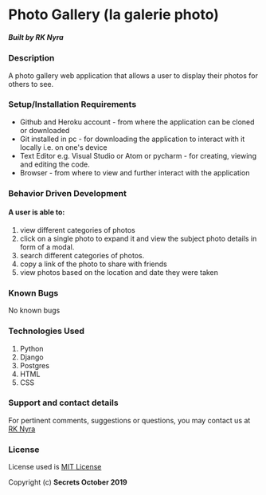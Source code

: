 # Photo Gallery (la galerie photo)

##### Built by **RK Nyra**

### Description
A photo gallery web application that allows a user to display their photos for others to see.


### Setup/Installation Requirements
* Github and Heroku account - from where the application can be cloned or downloaded
* Git installed in pc - for downloading the application to interact with it locally i.e. on one's device
* Text Editor e.g. Visual Studio or Atom or pycharm - for creating, viewing and editing the code.
* Browser - from where to view and further interact with the application

### Behavior Driven Development
#### A user is able to:
1. view different categories of photos
2. click on a single photo to expand it and view the subject photo details in form of a modal.
3. search different categories of photos.
4. copy a link of the photo to share with friends
5. view photos based on the location and date they were taken

### Known Bugs
No known bugs

### Technologies Used
1. Python 
2. Django
3. Postgres
4. HTML
5. CSS


### Support and contact details
For pertinent comments, suggestions or questions, you may contact us at [RK Nyra](https://www.gmail.com/)

### License
License used is <a href="https://choosealicense.com/licenses/mit/">MIT License</a> <br>

Copyright (c) **Secrets October 2019**